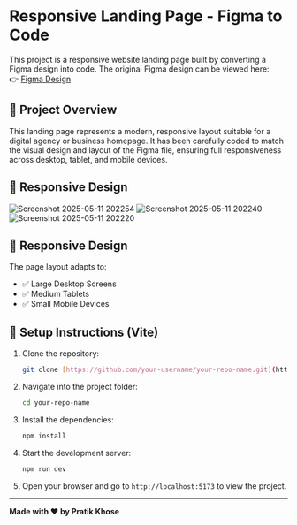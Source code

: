 
# Responsive Landing Page - Figma to Code

This project is a responsive website landing page built by converting a Figma design into code. The original Figma design can be viewed here:  
👉 [Figma Design](https://www.figma.com/design/FKvNnMQD8GnnF8sJI446FG/Stylish-Shopping-App-(Community)?node-id=834-75&t=UG3ApYyWONVnIS1I-0)

## 🚀 Project Overview

This landing page represents a modern, responsive layout suitable for a digital agency or business homepage. It has been carefully coded to match the visual design and layout of the Figma file, ensuring full responsiveness across desktop, tablet, and mobile devices.

## 📱 Responsive Design

![Screenshot 2025-05-11 202254](https://github.com/user-attachments/assets/2bfd16ee-ca8e-4b60-a5fb-bde4faa570be)
![Screenshot 2025-05-11 202240](https://github.com/user-attachments/assets/a32e1206-e2fe-44bb-9f28-f834fb7212a3)
![Screenshot 2025-05-11 202220](https://github.com/user-attachments/assets/b8c71339-7f05-4dc0-8ff0-c19df9c0960c)


## 📱 Responsive Design

The page layout adapts to:
- ✅ Large Desktop Screens
- ✅ Medium Tablets
- ✅ Small Mobile Devices

## 🔧 Setup Instructions (Vite)

1. Clone the repository:
   ```bash
   git clone [https://github.com/your-username/your-repo-name.git](https://github.com/Pratik-Khose/Figma-to-Code.git)
   ```

2. Navigate into the project folder:
   ```bash
   cd your-repo-name
   ```

3. Install the dependencies:
   ```bash
   npm install
   ```

4. Start the development server:
   ```bash
   npm run dev
   ```

5. Open your browser and go to `http://localhost:5173` to view the project.

---

**Made with ❤️ by Pratik Khose**
